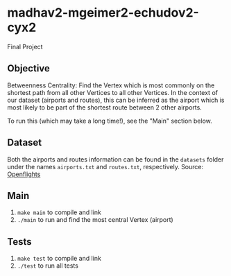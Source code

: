 # madhav2-mgeimer2-echudov2-cyx2
Final Project

## Objective

Betweenness Centrality: Find the Vertex which is most commonly on the shortest path from all other Vertices to all other Vertices. In the context of our dataset (airports and routes), this can be inferred as the airport which is most likely to be part of the shortest route between 2 other airports. 

To run this (which may take a long time!), see the "Main" section below. 

## Dataset

Both the airports and routes information can be found in the `datasets` folder under the names `airports.txt` and `routes.txt`, respectively.
Source: [Openflights](https://openflights.org/data.html)

## Main

1. `make main` to compile and link
2. `./main` to run and find the most central Vertex (airport)

## Tests

1. `make test` to compile and link
2. `./test` to run all tests
